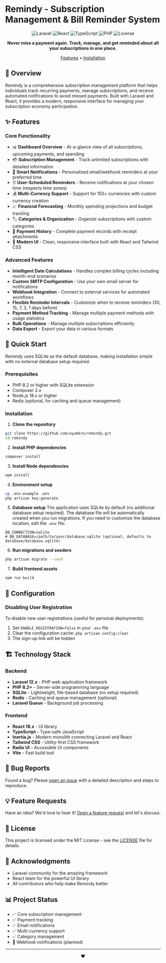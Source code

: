 # Remindy - Subscription Management & Bill Reminder System

<div align="center">
  
![Laravel](https://img.shields.io/badge/Laravel-12.x-FF2D20?style=for-the-badge&logo=laravel&logoColor=white)
![React](https://img.shields.io/badge/React-18.x-61DAFB?style=for-the-badge&logo=react&logoColor=black)
![TypeScript](https://img.shields.io/badge/TypeScript-5.x-3178C6?style=for-the-badge&logo=typescript&logoColor=white)
![PHP](https://img.shields.io/badge/PHP-8.2+-777BB4?style=for-the-badge&logo=php&logoColor=white)
![License](https://img.shields.io/badge/License-MIT-green?style=for-the-badge)

**Never miss a payment again. Track, manage, and get reminded about all your subscriptions in one place.**

[Features](#features) • [Installation](#installation)

</div>

## 🌟 Overview

Remindy is a comprehensive subscription management platform that helps individuals track recurring payments, manage subscriptions, and receive automated notifications to avoid missed payments. Built with Laravel and React, it provides a modern, responsive interface for managing your subscription economy participation.

## ✨ Features

### Core Functionality
- 📊 **Dashboard Overview** - At-a-glance view of all subscriptions, upcoming payments, and spending
- 💳 **Subscription Management** - Track unlimited subscriptions with detailed information
- 🔔 **Smart Notifications** - Personalized email/webhook reminders at your preferred time
- ⏰ **User-Scheduled Reminders** - Receive notifications at your chosen time (respects time zones)
- 💰 **Multi-Currency Support** - Support for 150+ currencies with custom currency creation
- 📈 **Financial Forecasting** - Monthly spending projections and budget tracking
- 🏷️ **Categories & Organization** - Organize subscriptions with custom categories
- 📎 **Payment History** - Complete payment records with receipt attachments
- 🎨 **Modern UI** - Clean, responsive interface built with React and Tailwind CSS

### Advanced Features
- **Intelligent Date Calculations** - Handles complex billing cycles including month-end scenarios
- **Custom SMTP Configuration** - Use your own email server for notifications
- **Webhook Integration** - Connect to external services for automated workflows
- **Flexible Reminder Intervals** - Customize when to receive reminders (30, 15, 7, 3, 1 days before)
- **Payment Method Tracking** - Manage multiple payment methods with usage statistics
- **Bulk Operations** - Manage multiple subscriptions efficiently
- **Data Export** - Export your data in various formats

## 🚀 Quick Start

Remindy uses SQLite as the default database, making installation simple with no external database setup required.

### Prerequisites

- PHP 8.2 or higher with SQLite extension
- Composer 2.x
- Node.js 18.x or higher
- Redis (optional, for caching and queue management)

### Installation

1. **Clone the repository**
```bash
git clone https://github.com/ayumbro/remindy.git
cd remindy
```

2. **Install PHP dependencies**
```bash
composer install
```

3. **Install Node dependencies**
```bash
npm install
```

4. **Environment setup**
```bash
cp .env.example .env
php artisan key:generate
```

5. **Database setup**
The application uses SQLite by default (no additional database setup required). The database file will be automatically created when you run migrations. If you need to customize the database location, edit the `.env` file:
```env
DB_CONNECTION=sqlite
# DB_DATABASE=/path/to/your/database.sqlite (optional, defaults to database/database.sqlite)
```

6. **Run migrations and seeders**
```bash
php artisan migrate --seed
```

7. **Build frontend assets**
```bash
npm run build
```

## 🔧 Configuration

### Disabling User Registration

To disable new user registrations (useful for personal deployments):

1. Set `ENABLE_REGISTRATION=false` in your `.env` file
2. Clear the configuration cache: `php artisan config:clear`
3. The sign-up link will be hidden

## 🏗️ Technology Stack

### Backend
- **Laravel 12.x** - PHP web application framework
- **PHP 8.2+** - Server-side programming language
- **SQLite** - Lightweight, file-based database (no setup required)
- **Redis** - Caching and queue management (optional)
- **Laravel Queue** - Background job processing

### Frontend
- **React 18.x** - UI library
- **TypeScript** - Type-safe JavaScript
- **Inertia.js** - Modern monolith connecting Laravel and React
- **Tailwind CSS** - Utility-first CSS framework
- **Radix UI** - Accessible UI components
- **Vite** - Fast build tool

## 🐛 Bug Reports

Found a bug? Please [open an issue](https://github.com/ayumbro/remindy/issues/new) with a detailed description and steps to reproduce.

## 💡 Feature Requests

Have an idea? We'd love to hear it! [Open a feature request](https://github.com/ayumbro/remindy/issues/new?labels=enhancement) and let's discuss.

## 📄 License

This project is licensed under the MIT License - see the [LICENSE](LICENSE) file for details.

## 🙏 Acknowledgments

- Laravel community for the amazing framework
- React team for the powerful UI library
- All contributors who help make Remindy better

## 📊 Project Status

- ✅ Core subscription management
- ✅ Payment tracking
- ✅ Email notifications
- ✅ Multi-currency support
- ✅ Category management
- 🚧 Webhook notifications (planned)

---

<div align="center">
  
**❤️**

</div>